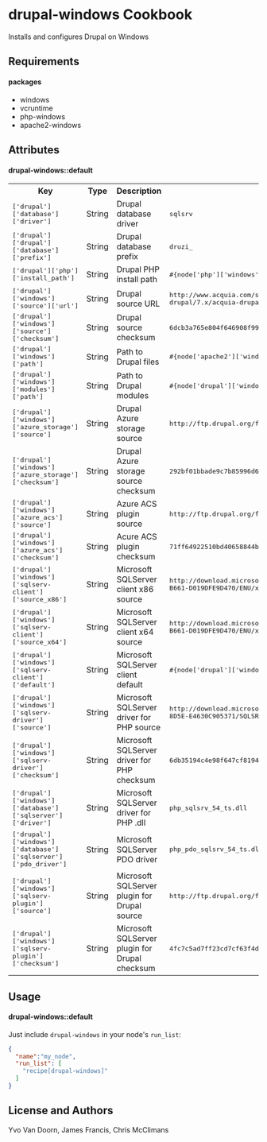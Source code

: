 drupal-windows Cookbook
=======================
Installs and configures Drupal on Windows

Requirements
------------
#### packages
- windows
- vcruntime
- php-windows
- apache2-windows

Attributes
----------

#### drupal-windows::default
<table>
  <tr>
    <th>Key</th>
    <th>Type</th>
    <th>Description</th>
    <th>Default</th>
  </tr>
  <tr>
    <td><tt>['drupal']['database']['driver']</tt></td>
    <td>String</td>
    <td>Drupal database driver </td>
    <td><tt>sqlsrv</tt></td>
  </tr>
  <tr>
    <td><tt>['drupal']['drupal']['database']['prefix']</tt></td>
    <td>String</td>
    <td>Drupal database prefix </td>
    <td><tt>druzi_</tt></td>
  </tr>
  <tr>
    <td><tt>['drupal']['php']['install_path']</tt></td>
    <td>String</td>
    <td>Drupal PHP install path</td>
    <td><tt>#{node['php']['windows']['path']}</tt></td>
  </tr>
  <tr>
    <td><tt>['drupal']['windows']['source']['url']</tt></td>
    <td>String</td>
    <td>Drupal source URL</td>
    <td><tt>http://www.acquia.com/sites/default/files/downloads/acquia-drupal/7.x/acquia-drupal-7.21.20.5959.zip</tt></td>
  </tr>
  <tr>
    <td><tt>['drupal']['windows']['source']['checksum']</tt></td>
    <td>String</td>
    <td>Drupal source checksum</td>
    <td><tt>6dcb3a765e804f646908f99bd6cd45906959bd8908030c0256c1608de6b21cff</tt></td>
  </tr>
  <tr>
    <td><tt>['drupal']['windows']['path']</tt></td>
    <td>String</td>
    <td>Path to Drupal files</td>
    <td><tt>#{node['apache2']['windows']['path']}/htdocs</tt></td>
  </tr>
  <tr>
    <td><tt>['drupal']['windows']['modules']['path']</tt></td>
    <td>String</td>
    <td>Path to Drupal modules</td>
    <td><tt>#{node['drupal']['windows']['path']}/sites/all/modules</tt></td>
  </tr>
  <tr>
    <td><tt>['drupal']['windows']['azure_storage']['source']</tt></td>
    <td>String</td>
    <td>Drupal Azure storage source</td>
    <td><tt>http://ftp.drupal.org/files/projects/azure-7.x-1.0-rc1.zip</tt></td>
  </tr>
  <tr>
    <td><tt>['drupal']['windows']['azure_storage']['checksum']</tt></td>
    <td>String</td>
    <td>Drupal Azure storage source checksum</td>
    <td><tt>292bf01bbade9c7b85996d602a8509aecdfe288f623948d96dd70a3a41a54e0d</tt></td>
  </tr>
  <tr>
    <td><tt>['drupal']['windows']['azure_acs']['source']</tt></td>
    <td>String</td>
    <td>Azure ACS plugin source</td>
    <td><tt>http://ftp.drupal.org/files/projects/azure_acs-7.x-1.0-rc1.zip</tt></td>
  </tr>
  <tr>
    <td><tt>['drupal']['windows']['azure_acs']['checksum']</tt></td>
    <td>String</td>
    <td>Acure ACS plugin checksum</td>
    <td><tt>71ff64922510bd40658844b8256178208ae9f243484b1225b29585b0c45ddee9</tt></td>
  </tr>
  <tr>
    <td><tt>['drupal']['windows']['sqlserv-client']['source_x86']</tt></td>
    <td>String</td>
    <td>Microsoft SQLServer client x86 source</td>
    <td><tt>http://download.microsoft.com/download/F/E/D/FEDB200F-DE2A-46D8-B661-D019DFE9D470/ENU/x86/sqlncli.msi</tt></td>
  </tr>
  <tr>
    <td><tt>['drupal']['windows']['sqlserv-client']['source_x64']</tt></td>
    <td>String</td>
    <td>Microsoft SQLServer client x64 source</td>
    <td><tt>http://download.microsoft.com/download/F/E/D/FEDB200F-DE2A-46D8-B661-D019DFE9D470/ENU/x64/sqlncli.msi</tt></td>
  </tr>
  <tr>
    <td><tt>['drupal']['windows']['sqlserv-client']['default']</tt></td>
    <td>String</td>
    <td>Microsoft SQLServer client default</td>
    <td><tt>#{node['drupal']['windows']['sqlserv-client']['source_x64']}</tt></td>
  </tr>
  <tr>
    <td><tt>['drupal']['windows']['sqlserv-driver']['source']</tt></td>
    <td>String</td>
    <td>Microsoft SQLServer driver for PHP source</td>
    <td><tt>http://download.microsoft.com/download/C/D/B/CDB0A3BB-600E-42ED-8D5E-E4630C905371/SQLSRV30.EXE</tt></td>
  </tr>
  <tr>
    <td><tt>['drupal']['windows']['sqlserv-driver']['checksum']</tt></td>
    <td>String</td>
    <td>Microsoft SQLServer driver for PHP checksum</td>
    <td><tt>6db35194c4e98f647cf8194f99904a55b3e21fd99acdf31bf789070a2b28202c</tt></td>
  </tr>
  <tr>
    <td><tt>['drupal']['windows']['database']['sqlserver']['driver']</tt></td>
    <td>String</td>
    <td>Microsoft SQLServer driver for PHP .dll</td>
    <td><tt>php_sqlsrv_54_ts.dll</tt></td>
  </tr>
  <tr>
    <td><tt>['drupal']['windows']['database']['sqlserver']['pdo_driver']</tt></td>
    <td>String</td>
    <td>Microsoft SQLServer PDO driver</td>
    <td><tt>php_pdo_sqlsrv_54_ts.dll</tt></td>
  </tr>
  <tr>
    <td><tt>['drupal']['windows']['sqlserv-plugin']['source']</tt></td>
    <td>String</td>
    <td>Microsoft SQLServer plugin for Drupal source</td>
    <td><tt>http://ftp.drupal.org/files/projects/sqlsrv-7.x-1.2.zip</tt></td>
  </tr>
  <tr>
    <td><tt>['drupal']['windows']['sqlserv-plugin']['checksum']</tt></td>
    <td>String</td>
    <td>Microsoft SQLServer plugin for Drupal checksum</td>
    <td><tt>4fc7c5ad7ff23cd7cf63f4df4bcfe4f66343fa44875b2f1be9e97840c410a604</tt></td>
  </tr>
</table>

Usage
-----
#### drupal-windows::default

Just include `drupal-windows` in your node's `run_list`:

```json
{
  "name":"my_node",
  "run_list": [
    "recipe[drupal-windows]"
  ]
}
```

License and Authors
-------------------
Yvo Van Doorn, James Francis, Chris McClimans
